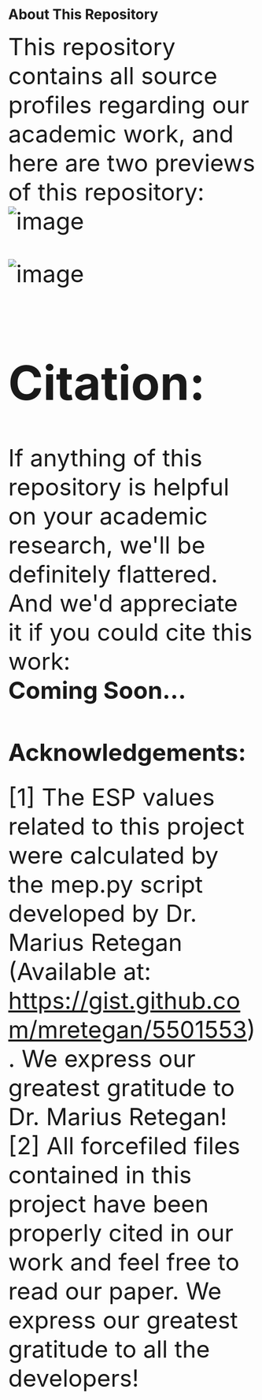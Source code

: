 # About This Repository
<font size=20>This repository contains all source profiles regarding our academic work, and here are two previews of this repository:
![image](./figures/1.png)

![image](./figures/2.png)

# Citation:
<font size=20>If anything of this repository is helpful on your academic research, we'll be definitely flattered. And we'd appreciate it if you could cite this work:<br>
<font size=20>**Coming Soon...**<font size="5">

# Acknowledgements:
<font size=20>[1] The ESP values related to this project were calculated by the mep.py script developed by Dr. Marius Retegan (Available at: https://gist.github.com/mretegan/5501553). We express our greatest gratitude to Dr. Marius Retegan!<br>
<font size=20>[2] All forcefiled files contained in this project have been properly cited in our work and feel free to read our paper. We express our greatest gratitude to all the developers!

